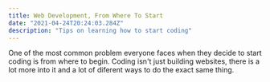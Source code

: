 ```yaml
---
title: Web Development, From Where To Start
date: "2021-04-24T20:24:03.284Z"
description: "Tips on learning how to start coding"
---
```


One of the most common problem everyone faces when they decide to start 
coding is from where to begin. Coding isn't just building websites, there is a 
lot more into it and a lot of diferent ways to do the exact same thing.
